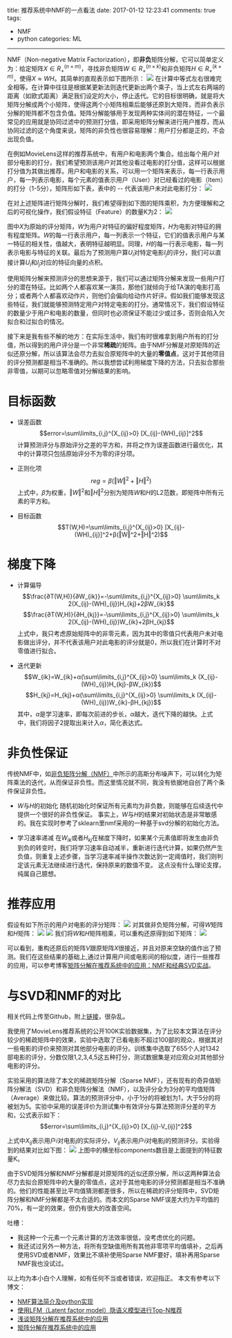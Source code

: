 title: 推荐系统中NMF的一点看法
date: 2017-01-12 12:23:41
comments: true
tags: 
 - NMF
 - python
categories: ML
---
NMF（Non-negative Matrix Factorization），即**非负**矩阵分解，它可以简单定义为：给定矩阵$X∈R_+^{(n×m)}$，寻找非负矩阵$W∈R_+^{(n×k)}$和非负矩阵$H∈R_+^{(k×m)}$，使得$X≈WH$。其简单的直观表示如下图所示：
![](/uploads/img/20170112/mf.png)
在计算中等式左右很难完全相等。在计算中往往是根据某更新法则迭代更新出两个乘子，当上式左右两端的距离（如欧式距离）满足我们设定的大小，停止迭代。它的目标很明确，就是将大矩阵分解成两个小矩阵，使得这两个小矩阵相乘后能够还原到大矩阵，而非负表示分解的矩阵都不包含负值。矩阵分解能够用于发现两种实体间的潜在特征，一个最常见的应用就是协同过滤中的预测打分值，即采用矩阵分解来进行用户推荐，而从协同过滤的这个角度来说，矩阵的非负性也很容易理解：用户打分都是正的，不会出现负值。

在例如MovieLens这样的推荐系统中，有用户和电影两个集合。给出每个用户对部分电影的打分，我们希望预测该用户对其他没看过电影的打分值，这样可以根据打分值为其做出推荐。用户和电影的关系，可以用一个矩阵来表示，每一行表示用户，每一列表示电影，每个元素的值表示用户（User）对已经看过的电影（Item）的打分（1-5分），矩阵形如下表，表中的 -- 代表该用户未对此电影打分：
![](/uploads/img/20170112/rank.png)

在对上述矩阵进行矩阵分解时，我们希望得到如下图的矩阵乘积，为方便理解和之后的可视化操作，我们假设特征（Feature）的数量K为2：
![](/uploads/img/20170112/f.png)

图中$X$为原始的评分矩阵，$W$为用户对特征的偏好程度矩阵，$H$为电影对特征的拥有程度矩阵。$W$的每一行表示用户，每一列表示一个特征，它们的值表示用户与某一特征的相关性，值越大，表明特征越明显。同理，$H$的每一行表示电影，每一列表示电影与特征的关联。最后为了预测用户算$U_i$对特定电影$I_j$的评分，我们可以直接计算$U_i$和$I_j$对应的特征向量的点积。

使用矩阵分解来预测评分的思想来源于，我们可以通过矩阵分解来发现一些用户打分的潜在特征。比如两个人都喜欢某一演员，那他们就倾向于给TA演的电影打高分；或者两个人都喜欢动作片，则他们会偏向给动作片好评。假如我们能够发现这些特征，我们就能够预测特定用户对特定电影的打分。通常情况下，我们假设特征的数量少于用户和电影的数量，但同时也必须保证不能过少或过多，否则会陷入欠拟合和过拟合的情况。

接下来是我有些不解的地方：在实际生活中，我们有时很难拿到用户所有的打分值，所以得到的用户评分是一个非常**稀疏**的矩阵。由于NMF分解是对原矩阵的近似还原分解，所以该算法会尽力去拟合原矩阵中的大量的**零值点**，这对于其他项目的评分预测都是相当不准确的。所以我想尝试利用梯度下降的方法，只去拟合那些非零值，以期可以忽略零值对分解结果的影响。

# 目标函数

- 误差函数
$$error=\sum\limits_{i,j}^{X_{ij}>0} [X_{ij}-(WH)_{ij}]^2$$
计算预测评分与原始评分之差的平方和，并将之作为误差函数进行最优化，其中的计算项只包括原始评分不为零的评分项。

- 正则化项
$$reg=β(‖W‖^2+‖H‖^2)$$
上式中，$β$为权重，$‖W‖^2$和$‖H‖^2$分别为矩阵$W$和$H$的L2范数，即矩阵中所有元素的平方和。

- 目标函数
$$T(W,H)=\sum\limits_{i,j}^{X_{ij}>0} [X_{ij}-(WH)_{ij}]^2+β(‖W‖^2+‖H‖^2)$$

# 梯度下降

- 计算偏导
$$\frac{∂T(W,H)}{∂W_{ik}}=-\sum\limits_{i,j}^{X_{ij}>0} \sum\limits_k 2(X_{ij}-(WH)_{ij})H_{kj}+2βW_{ik}$$
$$\frac{∂T(W,H)}{∂H_{kj}}=-\sum\limits_{i,j}^{X_{ij}>0} \sum\limits_k 2(X_{ij}-(WH)_{ij})W_{ik}+2βH_{kj}$$
上式中，我只考虑原始矩阵中的非零元素，因为其中的零值只代表用户未对电影做出评分，并不代表该用户对此电影的评分就是0，所以我们在计算时不对零值进行拟合。

- 迭代更新
$$W_{ik}=W_{ik}+α(\sum\limits_{i,j}^{X_{ij}>0} \sum\limits_k (X_{ij}-(WH)_{ij})H_{kj}-βW_{ik})$$
$$H_{kj}=H_{kj}+α(\sum\limits_{i,j}^{X_{ij}>0} \sum\limits_k (X_{ij}-(WH)_{ij})W_{ik}-βH_{kj})$$
其中，$α$是学习速率，即每次前进的步长，$α$越大，迭代下降的越快。上式中，我们将因子2提取出来计入$α$，简化表达式。

# 非负性保证

传统NMF中，如[非负矩阵分解（NMF）](http://blog.csdn.net/acdreamers/article/details/44663421)中所示的高斯分布噪声下，可以转化为矩阵乘法的迭代，从而保证非负性。而这里情况就不同，我没有依据地自创了两个条件保证非负性。
- $W$与$H$的初始化
随机初始化时保证所有元素均为非负数，则能够在后续迭代中提供一个很好的非负性保证。
事实上，$W$与$H$的结果对初始状态是非常敏感的。我在实现时参考了sklearn里nmf采用的一种基于svd分解的初始化方法。

- 学习速率递减
在$W_{ik}$或者$H_{kj}$在梯度下降时，如果某个元素值即将发生由非负到负的转变时，我们将学习速率自动减半，重新进行迭代计算，如果仍然产生负值，则重复上述步骤，当学习速率减半操作次数达到一定阈值时，我们则判定该元素无法继续进行迭代，保持原来的数值不变。
这点没有什么理论支撑，纯属自己臆想。

# 推荐应用
假设有如下所示的用户对电影的评分矩阵：
![](/uploads/img/20170112/x.png)
对其做非负矩阵分解，可得$W$矩阵和$H$矩阵：
![](/uploads/img/20170112/w.png)
![](/uploads/img/20170112/h.png)
我们将$W$和$H$矩阵相乘，可以重构还原得到如下矩阵：
![](/uploads/img/20170112/wh.png)

可以看到，重构还原后的矩阵$V$跟原矩阵$X$很接近，并且对原来空缺的值作出了预测。我们在这些结果的基础上,通过计算用户间或电影间的相似度，进行一些推荐的应用，可以参考博客[矩阵分解在推荐系统中的应用：NMF和经典SVD实战](http://www.letiantian.me/2015-05-25-nmf-svd-recommend/?utm_source=tuicool&utm_medium=referral)。

# 与SVD和NMF的对比

相关代码上传至Github，附上[链接](https://github.com/tripleday/sparse_NMF)，很杂乱。

我使用了MovieLens推荐系统的公开100K实验数据集，为了比较本文算法在评分较少的稀疏矩阵中的效果，实验中选取了已看电影不超过100部的观众，根据其对一些电影的评价来预测对其他部分电影的评分。训练集中选取了655个人对1342部电影的评分，分数仅限1,2,3,4,5这五种打分，测试数据集是对应观众对其他部分电影的评分。

实验采用的算法除了本文的稀疏矩阵分解（Sparse NMF），还有现有的奇异值矩阵分解法（SVD）和非负矩阵分解法（NMF），以及评分全为3分的平均值矩阵（Average）来做比较。算法的预测评分中，小于1分的将被划为1，大于5分的将被划为5。实验中采用的误差评价为测试集中有效评分与算法预测评分差的平方和，公式表示如下：
$$error=\sum\limits_{i,j}^{X_{ij}>0} [X_{ij}-V_{ij}]^2$$

上式中$X_{ij}$表示用户$i$对电影$j$的实际评分，$V_{ij}$表示用户$i$对电影$j$的预测评分。实验得到的结果对比如下图：
![](/uploads/img/20170112/figure.png)
上图中的横坐标components数目是上面提到的特征数量K。

由于SVD矩阵分解和NMF分解都是对原矩阵的近似还原分解，所以这两种算法会尽力去拟合原矩阵中的大量的零值点，这对于其他电影的评分预测都是相当不准确的。他们的性能甚至比平均值猜测都差很多，所以在稀疏的评分矩阵中，SVD矩阵分解和NMF分解都是不太合适的。而本文的Sparse NMF误差大约为平均值的70%，有一定的效果，但仍有很大的改善空间。

吐槽：
- 我这种一个元素一个元素计算的方法效率很低，没考虑优化的问题。
- 我还试过另外一种方法，将所有空缺值用所有其他非零项平均值填补，之后再使用SVD或者NMF，效果比不填补使用Sparse NMF要好，填补再用Sparse NMF我也没试过。


以上均为本小白个人理解，如有任何不当或者错误，欢迎指正。
本文有参考以下博文：
- [NMF算法简介及python实现](http://blog.sina.com.cn/s/blog_9ce5a1b501018vb2.html)
- [使用LFM（Latent factor model）隐语义模型进行Top-N推荐](http://blog.csdn.net/harryhuang1990/article/details/9924377)
- [浅谈矩阵分解在推荐系统中的应用](http://blog.csdn.net/sun_168/article/details/20637833)
- [矩阵分解在推荐系统中的应用](http://www.dataguru.cn/thread-484000-1-1.html)




